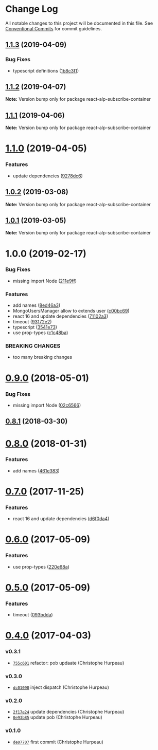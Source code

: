 # Change Log

All notable changes to this project will be documented in this file.
See [Conventional Commits](https://conventionalcommits.org) for commit guidelines.

## [1.1.3](https://github.com/christophehurpeau/alp/compare/react-alp-subscribe-container@1.1.2...react-alp-subscribe-container@1.1.3) (2019-04-09)


### Bug Fixes

* typescript definitions ([1b8c3f1](https://github.com/christophehurpeau/alp/commit/1b8c3f1))





## [1.1.2](https://github.com/christophehurpeau/alp/compare/react-alp-subscribe-container@1.1.1...react-alp-subscribe-container@1.1.2) (2019-04-07)

**Note:** Version bump only for package react-alp-subscribe-container





## [1.1.1](https://github.com/christophehurpeau/alp/compare/react-alp-subscribe-container@1.1.0...react-alp-subscribe-container@1.1.1) (2019-04-06)

**Note:** Version bump only for package react-alp-subscribe-container





# [1.1.0](https://github.com/christophehurpeau/alp/compare/react-alp-subscribe-container@1.0.2...react-alp-subscribe-container@1.1.0) (2019-04-05)


### Features

* update dependencies ([9278dc6](https://github.com/christophehurpeau/alp/commit/9278dc6))





## [1.0.2](https://github.com/christophehurpeau/alp/compare/react-alp-subscribe-container@1.0.1...react-alp-subscribe-container@1.0.2) (2019-03-08)

**Note:** Version bump only for package react-alp-subscribe-container





## [1.0.1](https://github.com/christophehurpeau/alp/compare/react-alp-subscribe-container@1.0.0...react-alp-subscribe-container@1.0.1) (2019-03-05)

**Note:** Version bump only for package react-alp-subscribe-container





# 1.0.0 (2019-02-17)


### Bug Fixes

* missing import Node ([211e9ff](https://github.com/christophehurpeau/alp/commit/211e9ff))


### Features

* add names ([8ed46a3](https://github.com/christophehurpeau/alp/commit/8ed46a3))
* MongoUsersManager allow to extends user ([c00bc69](https://github.com/christophehurpeau/alp/commit/c00bc69))
* react 16 and update dependencies ([71102a3](https://github.com/christophehurpeau/alp/commit/71102a3))
* timeout ([93172e2](https://github.com/christophehurpeau/alp/commit/93172e2))
* typescript ([3541e73](https://github.com/christophehurpeau/alp/commit/3541e73))
* use prop-types ([c1c48ba](https://github.com/christophehurpeau/alp/commit/c1c48ba))


### BREAKING CHANGES

* too many breaking changes





<a name="0.9.0"></a>
# [0.9.0](https://github.com/alpjs/react-alp-subscribe-container/compare/v0.8.1...v0.9.0) (2018-05-01)


### Bug Fixes

* missing import Node ([02c6566](https://github.com/alpjs/react-alp-subscribe-container/commit/02c6566))


<a name="0.8.1"></a>
## [0.8.1](https://github.com/alpjs/react-alp-subscribe-container/compare/v0.8.0...v0.8.1) (2018-03-30)


<a name="0.8.0"></a>
# [0.8.0](https://github.com/alpjs/react-alp-subscribe-container/compare/v0.7.0...v0.8.0) (2018-01-31)


### Features

* add names ([461e383](https://github.com/alpjs/react-alp-subscribe-container/commit/461e383))


<a name="0.7.0"></a>
# [0.7.0](https://github.com/alpjs/react-alp-subscribe-container/compare/v0.6.0...v0.7.0) (2017-11-25)


### Features

* react 16 and update dependencies ([d6f0da4](https://github.com/alpjs/react-alp-subscribe-container/commit/d6f0da4))


<a name="0.6.0"></a>
# [0.6.0](https://github.com/alpjs/react-alp-subscribe-container/compare/v0.5.0...v0.6.0) (2017-05-09)


### Features

* use prop-types ([220e68a](https://github.com/alpjs/react-alp-subscribe-container/commit/220e68a))


<a name="0.5.0"></a>
# [0.5.0](https://github.com/alpjs/react-alp-subscribe-container/compare/v0.4.0...v0.5.0) (2017-05-09)


### Features

* timeout ([093bdda](https://github.com/alpjs/react-alp-subscribe-container/commit/093bdda))


<a name="0.4.0"></a>
# [0.4.0](https://github.com/alpjs/react-alp-subscribe-container/compare/v0.3.1...v0.4.0) (2017-04-03)


### v0.3.1

- [`755c601`](https://github.com/alpjs/react-alp-subscribe-container/commit/755c6017b144a203f2c1f61746163c0bb4362376) refactor: pob updaate (Christophe Hurpeau)

### v0.3.0

- [`dc01090`](https://github.com/alpjs/react-alp-subscribe-container/commit/dc01090cbf725a94142fee0db05f14671535a06f) inject dispatch (Christophe Hurpeau)

### v0.2.0

- [`2f17e24`](https://github.com/alpjs/react-alp-subscribe-container/commit/2f17e2463b8ac8bace78c022b956623448ced5bd) update dependencies (Christophe Hurpeau)
- [`0e93b85`](https://github.com/alpjs/react-alp-subscribe-container/commit/0e93b85ad88f43667055a25678c04fcedbaf83df) update pob (Christophe Hurpeau)

### v0.1.0

- [`de07707`](https://github.com/alpjs/react-alp-subscribe-container/commit/de07707fea7946852b8dd521de491a2783c26559) first commit (Christophe Hurpeau)
